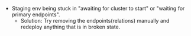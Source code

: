 - Staging env being stuck in "awaiting for cluster to start" or "waiting for primary endpoints". 
	- Solution: Try removing the endpoints(relations) manually and redeploy anything that is in broken state. 
	